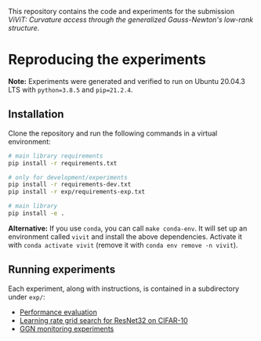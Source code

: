 This repository contains the code and experiments for the submission *ViViT: Curvature access through the generalized Gauss-Newton's low-rank structure*.

# Reproducing the experiments

**Note:** Experiments were generated and verified to run on Ubuntu 20.04.3 LTS with `python=3.8.5` and `pip=21.2.4`.

## Installation

Clone the repository and run the following commands in a virtual environment:

```bash
# main library requirements
pip install -r requirements.txt

# only for development/experiments
pip install -r requirements-dev.txt
pip install -r exp/requirements-exp.txt

# main library
pip install -e .
```

**Alternative:** If you use `conda`, you can call `make conda-env`. It will set up an environment called `vivit` and install the above dependencies. Activate it with `conda activate vivit` (remove it with `conda env remove -n vivit`).

## Running experiments

Each experiment, along with instructions, is contained in a subdirectory under `exp/`:

- [Performance evaluation](exp/exp10_performance_ggn_evals/README.md)
- [Learning rate grid search for ResNet32 on CIFAR-10](exp/exp15_resnet_gridsearch/README.md)
- [GGN monitoring experiments](exp/exp13_full_batch_monitoring/README.md)
